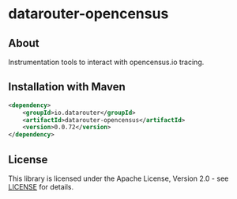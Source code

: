 # datarouter-opencensus

## About
Instrumentation tools to interact with opencensus.io tracing. 

## Installation with Maven

```xml
<dependency>
	<groupId>io.datarouter</groupId>
	<artifactId>datarouter-opencensus</artifactId>
	<version>0.0.72</version>
</dependency>
```

## License

This library is licensed under the Apache License, Version 2.0 - see [LICENSE](../LICENSE) for details.
